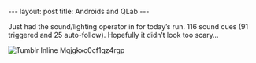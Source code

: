 --- layout: post title: Androids and QLab ---

Just had the sound/lighting operator in for today’s run. 116 sound cues
(91 triggered and 25 auto-follow). Hopefully it didn’t look too scary…

![Tumblr Inline
Mqjgkxc0cf1qz4rgp](/system/images/W1siZiIsIjIwMTQvMDIvMDQvMDEvMzkvMTQvMTM0L3R1bWJscl9pbmxpbmVfbXFqZ2t4YzBjZjFxejRyZ3AuanBnIl1d/tumblr_inline_mqjgkxc0cf1qz4rgp.jpg "Tumblr Inline Mqjgkxc0cf1qz4rgp")
